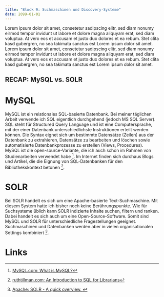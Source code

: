 ```yaml
---
title: "Block 9: Suchmaschinen und Discovery-Systeme"
date: 2099-01-01
---
```


Lorem ipsum dolor sit amet, consetetur sadipscing elitr, sed diam nonumy eirmod tempor invidunt ut labore et dolore magna aliquyam erat, sed diam voluptua. At vero eos et accusam et justo duo dolores et ea rebum. Stet clita kasd gubergren, no sea takimata sanctus est Lorem ipsum dolor sit amet. Lorem ipsum dolor sit amet, consetetur sadipscing elitr, sed diam nonumy eirmod tempor invidunt ut labore et dolore magna aliquyam erat, sed diam voluptua. At vero eos et accusam et justo duo dolores et ea rebum. Stet clita kasd gubergren, no sea takimata sanctus est Lorem ipsum dolor sit amet.

## RECAP: MySQL vs. SOLR

# MySQL

MySQL ist ein relationales SQL-basierte Datenbank. Bei meiner täglichen Arbeit verwende ich SQL eigentlich durchgehend (jedoch MS SQL Server). SQL steht für Structured Query Language und ist eine Computersprache, mit der einer Datenbank unterschiedlichste Instruktionen erteilt werden können. Die Syntax eignet sich um bestimmte Datensätze (Zeilen) aus der Datenbank zu extrahieren, Datensätze zu bearbeiten und löschen sowie automatisierte Datenbankprozesse zu erstellen (Views, Procedures). MySQL ist die open-source-Variante, die ich auch schon im Rahmen von Studienarbeiten verwendet habe [^1]. Im Internet finden sich durchaus Blogs und Artikel, die die Eignung von SQL-Datenbanken für den Bibliothekskontext betonen [^2].

# SOLR

Bei SOLR handelt es sich um eine Apache-basierte Text-Suchmaschine. Mit diesem System hatte ich bisher noch keine Berührungspunkte. Wie für Suchsysteme üblich kann SOLR indizierte Inhalte suchen, filtern und ranken. Dabei handelt es sich auch um eine Open-Source-Software. Somit sind MySQL und SOLR für unterschiedliche Fragestellungen geeignet. Suchmaschinen und Datenbanken werden aber in vielen organisationalen Settings kombiniert [^3].


# Links

[^1]:[MySQL.com: What is MySQL?](https://dev.mysql.com/doc/refman/8.0/en/what-is-mysql.html)
[^2]:[ruthtillman.com: An Introduction to SQL for Librarians](https://ruthtillman.com/post/an-introduction-to-sql-for-librarians/)
[^3]:[Apache: SOLR - A quick overview. ](https://solr.apache.org/guide/7_2/a-quick-overview.html)